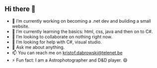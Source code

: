 ## Hi there 👋
- 🔭 I’m currently working on becoming a .net dev and building a small website.
- 🌱 I’m currently learning the basics: html, css, java and then on to C#.
- 👯 I’m looking to collaborate on nothing right now.
- 🤔 I’m looking for help with C#, visual studio.
- 💬 Ask me about anything.
- 📫 You can reach me on kristof.dabrowski@telenet.be
- ⚡ Fun fact: I am a Astrophotographer and D&D player. 😄
<!--
**Kristof-Dabrowski/Kristof-Dabrowski** is a ✨ _special_ ✨ repository because its `README.md` (this file) appears on your GitHub profile.

Here are some ideas to get you started:

- 🔭 I’m currently working on ...
- 🌱 I’m currently learning ...
- 👯 I’m looking to collaborate on ...
- 🤔 I’m looking for help with ...
- 💬 Ask me about ...
- 📫 How to reach me: ...
- 😄 Pronouns: ...
- ⚡ Fun fact: ...
-->
